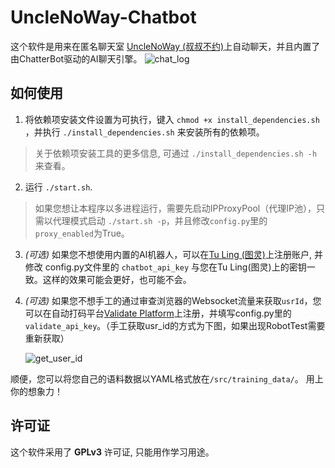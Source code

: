 # UncleNoWay-Chatbot
这个软件是用来在匿名聊天室 [UncleNoWay (叔叔不约)](http://www.unclenoway.com)上自动聊天，并且内置了由ChatterBot驱动的AI聊天引擎。
![chat_log](https://github.com/powermanwxy/Unclenoway-Chatbot/raw/master/docs/chat_log.jpg)

## 如何使用

1. 将依赖项安装文件设置为可执行，键入 `chmod +x install_dependencies.sh` ，并执行 `./install_dependencies.sh` 来安装所有的依赖项。 
>关于依赖项安装工具的更多信息, 可通过 `./install_dependencies.sh -h`来查看。
	
2. 运行 `./start.sh`. 
>如果您想让本程序以多进程运行，需要先启动IPProxyPool（代理IP池），只需以代理模式启动 `./start.sh -p`，并且修改`config.py`里的`proxy_enabled`为True。

3. *(可选)* 如果您不想使用内置的AI机器人，可以在[Tu Ling (图灵)](http://www.tuling123.com)上注册账户, 并修改 config.py文件里的 `chatbot_api_key` 与您在Tu Ling(图灵)上的密钥一致。这样的效果可能会更好，也可能不会。

4. *(可选)* 如果您不想手工的通过审查浏览器的Websocket流量来获取`usrId`，您可以在自动打码平台[Validate Platform](http://www.25531.com)上注册，并填写config.py里的`validate_api_key`。（手工获取usr_id的方式为下图，如果出现RobotTest需要重新获取）

	![get_user_id](https://github.com/powermanwxy/Unclenoway-Chatbot/raw/master/docs/get_usr_id.jpg)

顺便，您可以将您自己的语料数据以YAML格式放在`/src/training_data/`。 用上你的想象力！


## 许可证
 这个软件采用了 **GPLv3** 许可证, 只能用作学习用途。
